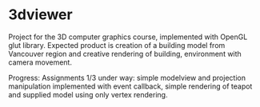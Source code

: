 3dviewer
========
Project for the 3D computer graphics course, implemented with OpenGL glut library. Expected product is creation of a building model from Vancouver region and creative rendering of building, environment with camera movement.

Progress:
Assignments 1/3 under way: simple modelview and projection manipulation implemented with event callback, simple rendering of teapot and supplied model using only vertex rendering.

